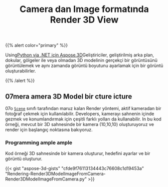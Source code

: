 ﻿---
title: Camera dan Image formatında Render 3D View
type: docs
weight: 50
url: /tr/python-net/render-3d-view-in-image-format-from-camera/
description: Python via .NET için Aspose.3D şarkı söyleyen geliştiriciler, geliştirilmiş arka plan, dokular, gölgeler ile veya gelişmiş arka plan olmadan 3D modelinin gerçekçi bir görüntüsünü görüntülemek için bir görüntü oluşturabilir ve ayrıca görüntü boyutunu ayarlayabilir.
---
{{% alert color="primary" %}}

Using[Python via .NET için Aspose.3D](https://products.aspose.com/3d/python-net/)Geliştiriciler, geliştirilmiş arka plan, dokular, gölgeler ile veya olmadan 3D modelinin gerçekçi bir görüntüsünü görüntülemek ve aynı zamanda görüntü boyutunu ayarlamak için bir görüntü oluşturabilirler.

{{% /alert %}}
## **07mera amera 3D Model bir cture icture**
07o [`Scene`](https://reference.aspose.com/3d/net/aspose.threed/scene) sınıfı tarafından maruz kalan Render yöntemi, aktif kameradan bir fotoğraf çekmek için kullanılabilir. Developers, kamerayı sahnenin içinde gezmek ve konumlandırmak için çeşitli farklı yolları da kullanabilir. In bu kod örneği, mevcut bir 3D sahnesinde bir kamera (10,10,10) oluşturuyoruz ve render için başlangıç noktasına bakıyoruz.
### **Programming ample ample**
Kod örneği 3D sahnesinde bir kamera oluşturur, hedefini ayarlar ve bir görüntü oluşturur.

{{< gist "aspose-3d-gists" "cfde9f76113134443c76608c1d19453a" "Rendering-Render3DModelImageFromCamera-Render3DModelImageFromCamera.py" >}}
